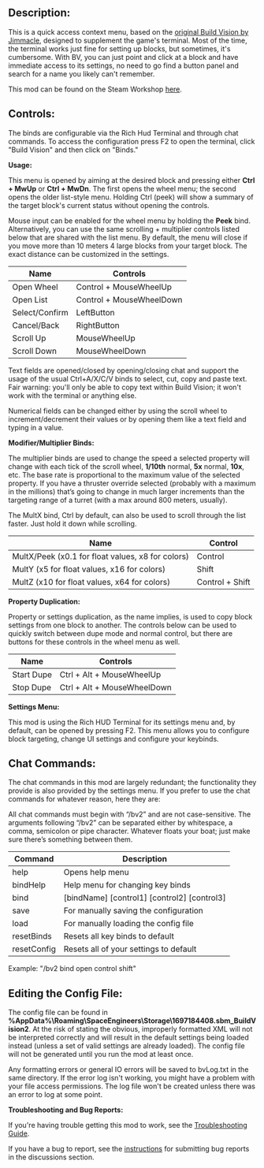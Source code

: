 ## Description:
This is a quick access context menu, based on the [original Build Vision by Jimmacle](https://steamcommunity.com/sharedfiles/filedetails/?id=756792814), designed to supplement the game's terminal. Most of the time, the terminal works just fine for setting up blocks, but sometimes, it's cumbersome. With BV, you can just point and click at a block and have immediate access to its settings, no need to go find a button panel and search for a name you likely can't remember.

This mod can be found on the Steam Workshop [here](https://steamcommunity.com/sharedfiles/filedetails/?id=1697184408).

## Controls:
The binds are configurable via the Rich Hud Terminal and through chat commands. To access the configuration press F2 to open the terminal, click "Build Vision" and then click on "Binds."
  
**Usage:**

This menu is opened by aiming at the desired block and pressing either **Ctrl + MwUp** or **Ctrl + MwDn**. The first opens the wheel menu; the second opens the older list-style menu. Holding Ctrl (peek) will show a summary of the target block's current status without opening the controls.

Mouse input can be enabled for the wheel menu by holding the **Peek** bind. Alternatively, you can use the same scrolling + multiplier controls listed below that are shared with the list menu. By default, the menu will close if you move more than 10 meters 4 large blocks from your target block. The exact distance can be customized in the settings.
  
|Name|Controls|
|--|--|
|Open Wheel|Control + MouseWheelUp|
|Open List|Control + MouseWheelDown|
|Select/Confirm|LeftButton|
|Cancel/Back|RightButton|
|Scroll Up|MouseWheelUp|
|Scroll Down|MouseWheelDown|
  
Text fields are opened/closed by opening/closing chat and support the usage of the usual Ctrl+A/X/C/V binds to select, cut, copy and paste text. Fair warning: you'll only be able to copy text within Build Vision; it won't work with the terminal or anything else.  
  
Numerical fields can be changed either by using the scroll wheel to increment/decrement their values or by opening them like a text field and typing in a value.  
  
**Modifier/Multiplier Binds:**  

The multiplier binds are used to change the speed a selected property will change with each tick of the scroll wheel, **1/10th** normal, **5x** normal, **10x**, etc. The base rate is proportional to the maximum value of the selected property. If you have a thruster override selected (probably with a maximum in the millions) that’s going to change in much larger increments than the targeting range of a turret (with a max around 800 meters, usually). 

The MultX bind, Ctrl by default, can also be used to scroll through the list faster. Just hold it down while scrolling.

|Name|Control|
|--|--|
|MultX/Peek (x0.1 for float values, x8 for colors)|Control|
|MultY (x5 for float values, x16 for colors)|Shift|
|MultZ (x10 for float values, x64 for colors)|Control + Shift|


**Property Duplication:**  

Property or settings duplication, as the name implies, is used to copy block settings from one block to another. The controls below can be used to quickly switch between dupe mode and normal control, but there are buttons for these controls in the wheel menu as well.
  
|Name|Controls|
|--|--|
|Start Dupe|Ctrl + Alt + MouseWheelUp|
|Stop Dupe|Ctrl + Alt + MouseWheelDown|

**Settings Menu:**

This mod is using the Rich HUD Terminal for its settings menu and, by default, can be opened by pressing F2. This menu allows you to configure block targeting, change UI settings and configure your keybinds.
  

## Chat Commands:
The chat commands in this mod are largely redundant; the functionality they provide is also provided by the settings menu. If you prefer to use the chat commands for whatever reason, here they are:  
  
All chat commands must begin with “/bv2” and are not case-sensitive. The arguments following “/bv2” can be separated either by whitespace, a comma, semicolon or pipe character. Whatever floats your boat; just make sure there’s something between them.  
  
|Command|Description|
|--|--|
|help|Opens help menu|
|bindHelp|Help menu for changing key binds|
|bind|[bindName] [control1] [control2] [control3]|
|save|For manually saving the configuration|
|load|For manually loading the config file|
|resetBinds|Resets all key binds to default|
|resetConfig|Resets all of your settings to default|

  
Example: "/bv2 bind open control shift"  
  

## Editing the Config File:
The config file can be found in **%AppData%\Roaming\SpaceEngineers\Storage\1697184408.sbm_BuildVision2**. At the risk of stating the obvious, improperly formatted XML will not be interpreted correctly and will result in the default settings being loaded instead (unless a set of valid settings are already loaded). The config file will not be generated until you run the mod at least once.  
  
Any formatting errors or general IO errors will be saved to bvLog.txt in the same directory. If the error log isn't working, you might have a problem with your file access permissions. The log file won't be created unless there was an error to log at some point.  
  

**Troubleshooting and Bug Reports:**

If you're having trouble getting this mod to work, see the [Troubleshooting Guide](https://steamcommunity.com/workshop/filedetails/discussion/1697184408/2259060348521461027).  
  
If you have a bug to report, see the [instructions](https://steamcommunity.com/workshop/filedetails/discussion/1697184408/1769259642874284751) for submitting bug reports in the discussions section.
